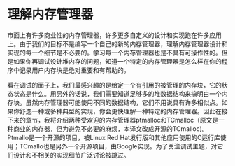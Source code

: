 # 理解内存管理器

市面上有许多商业性的内存管理器，许多更多自定义的设计和实现跑在许多应用上。由于我们的目标不是编写一个自己的新的内存管理器，理解内存管理器设计和实现的每一个细节是不必要的。学习每一个内存管理器也是不具有可操作性的。但是如果你再调试设计堆内存的问题，知道一个特定的内存管理器是怎么样在你的程序中记录用户内存块是绝对重要和有帮助的。

看在调试的面子上，我们最感兴趣的是给定一个有引用的被管理的内存块，它的状态状态是什么。用另外的话说，我们需要知道足够多的堆数据结构来搞明白一个内存块。虽然内存管理器可能使用不同的数据结构，它们不用说具有许多相似点。如果你舒逸一种或多种典型的实现，你会更快理解一种特定的内存管理器。因此在接下来的章节，我将介绍两种受欢迎的内存管理器ptmalloc和TCmalloc（原文是一种商业的内存器，但为避免不必要的麻烦，本译文改成开源的TCmalloc)。Ptmallo是一个开源的项目，被Linux Red Hat发行版和其他应用使用的C运行库使用；TCmallo也是另外一个开源项目，由Google实现。为了关注调试主题，对它们设计和不相关的实现细节广泛讨论被跳过。
